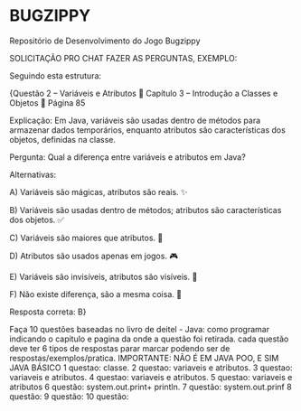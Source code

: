 # BUGZIPPY
Repositório de Desenvolvimento do Jogo Bugzippy

SOLICITAÇÃO PRO CHAT FAZER AS PERGUNTAS, EXEMPLO: 

Seguindo esta estrutura:

{Questão 2 – Variáveis e Atributos
📘 Capítulo 3 – Introdução a Classes e Objetos
📄 Página 85

Explicação:
Em Java, variáveis são usadas dentro de métodos para armazenar dados temporários, enquanto atributos são características dos objetos, definidas na classe.

Pergunta:
Qual a diferença entre variáveis e atributos em Java?

Alternativas:

A) Variáveis são mágicas, atributos são reais. ✨

B) Variáveis são usadas dentro de métodos; atributos são características dos objetos. ✅

C) Variáveis são maiores que atributos. 📏

D) Atributos são usados apenas em jogos. 🎮

E) Variáveis são invisíveis, atributos são visíveis. 👻

F) Não existe diferença, são a mesma coisa. 🔁

Resposta correta: B}

Faça 10 questões  baseadas no livro de deitel - Java: como   programar indicando  o capitulo e pagina  da onde  a questão foi retirada.   cada questão deve ter 6 tipos de respostas parar marcar  podendo ser de respostas/exemplos/pratica. 
IMPORTANTE: NÃO É EM JAVA POO, E SIM JAVA BÁSICO
1 questao: classe. 
2 questao: variaveis e atributos.
3 questao: variaveis e atributos. 
4 questao: variaveis e atributos. 
5 questao: variaveis e  atributos 
6 questão: system.out.print+ println. 
7 questão: system.out.prinf
8 questão: 
9 questão:
10 questão: 
